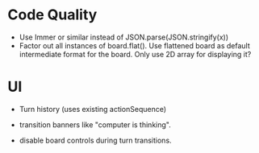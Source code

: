 # Code Quality

* Use Immer or similar instead of JSON.parse(JSON.stringify(x))
* Factor out all instances of board.flat(). Use flattened board as default intermediate format for the board. Only use 2D array for displaying it?

# UI

* Turn history (uses existing actionSequence)

* transition banners like "computer is thinking".

* disable board controls during turn transitions.   
